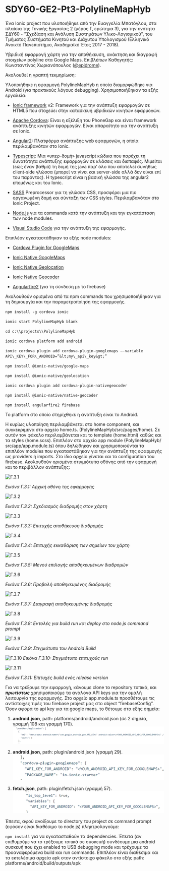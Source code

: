 # SDY60-GE2-Pt3-PolylineMapHyb
Ένα Ionic project που υλοποιήθηκε από την Ευαγγελία Μπατόγλου, στα πλαίσια της Γενικής Εργασίας 2 (μέρος Γ, ερώτημα 3), για την ενότητα ΣΔΥ60 - "Σχεδίαση και Ανάλυση Συστημάτων Υλικο-Λογισμικού", του Τμήματος Συστήματα Κινητού και Διάχυτου Υπολογισμού (Ελληνικό Ανοικτό Πανεπιστήμιο, Ακαδημαϊκό Έτος 2017  - 2018).

Υβριδική εφαρμογή χάρτη για την αποθήκευση, ανάκτηση και διαγραφή στοιχείων polyline στα Google Maps.
Επιβλέπων Καθηγητής: Κωνσταντίνος Χωριανόπουλος ([@epidrome](https://github.com/epidrome)).

Ακολουθεί η γραπτή τεκμηρίωση:

Υλοποιήθηκε η εφαρμογή PolylineMapHyb η οποία διαμορφώθηκε για Android (για πρακτικούς λόγους debugging). Χρησιμοποιήθηκαν τα εξής εργαλεία:

-   [Ionic framework] v2: Framework για την ανάπτυξη εφαρμογών σε HTML5 που στοχεύει στην κατασκευή υβριδικών κινητών εφαρμογών.

-   [Apache Cordova]: Είναι η εξέλιξη του PhoneGap και είναι framework ανάπτυξης κινητών εφαρμογών. Είναι απαραίτητo για την ανάπτυξη σε Ionic.

-   [Angular2]: Πλατφόρμα ανάπτυξης web εφαρμογών, η οποία περιλαμβανόταν στο Ionic.

-   [Typescript]: Μια «υπερ-δομή» javascript κώδικα που παρέχει τη δυνατότητα ανάπτυξης εφαρμογών σε κλάσεις και διεπαφές. Μιμείται (εώς έναν βαθμό) τη δομή της java παρ’ όλο που αποτελεί συνήθως client-side γλώσσα (μπορεί να γίνει και server-side αλλά δεν είναι επί του παρόντος). Η typescript είναι η βασική γλώσσα της angular2 επομένως και του Ionic.

-   [SASS] Preprocessor για τη γλώσσα CSS, προσφέρει μια πιο οργανωμένη δομή και σύνταξη των CSS styles. Περιλαμβανόταν στο Ionic Project.

-   [Node.js] για τα commands κατά την ανάπτυξη και την εγκατάσταση των node modules.

-   [Visual Studio Code] για την ανάπτυξη της εφαρμογής.

Επιπλέον εγκαταστάθηκαν τα εξής node modules:

-   [Cordova Plugin for GoogleMaps]

-   [Ionic Native GoogleMaps]

-   [Ionic Native Geolocation]

-   [Ionic Native Geocoder]

-   [Angularfire2] (για τη σύνδεση με το firebase)

Ακολουθούν ορισμένα από τα npm commands που χρησιμοποιήθηκαν για τη δημιουργία και την παραμετροποίηση της εφαρμογής.

`npm install -g cordova ionic`

`ionic start PolylineMapHyb blank`

`cd c:\\projects\\PolylineMapHyb`

`ionic cordova platform add android`

`ionic cordova plugin add cordova-plugin-googlemaps –-variable API\_KEY\_FOR\_ANDROID=”&lt;my\_api\_key&gt;”`

`npm install @ionic-native/google-maps`

`npm install @ionic-native/geolocation`

`ionic cordova plugin add cordova-plugin-nativegeocoder`

`npm install @ionic-native/native-geocoder`

`npm install angularfire2 firebase`

Το platform στο οποίο στηρίχθηκε η ανάπτυξη είναι το Android.

Η κυρίως υλοποίηση περιλαμβάνεται στο home component, και συγκεκριμένα στο αρχείο home.ts. (PolylineMapHyb/src/pages/home). Σε αυτόν τον φάκελο περιλαμβάνεται και το template (home.html) καθώς και τα styles (home.scss). Επιπλέον στο αρχείο app module (PolylineMapHyb/ src/app/app.module.ts) όπου δηλώθηκαν και χρησιμοποιούνται τα επιπλέον modules που εγκαταστάθηκαν για την ανάπτυξη της εφαρμογής ως providers ή imports. Στο ίδιο αρχείο γίνεται και το configuration του firebase. Ακολουθούν ορισμένα στιγμιότυπα οθόνης από την εφαρμογή και το περιβάλλον ανάπτυξης:

![Γ.3.1](https://github.com/evabat/SDY60-GE2-Pt3-PolylineMapHyb/blob/master/Screenshots/%CE%93.3.1.jpg?raw=true)

*Εικόνα Γ.3.1: Αρχική οθόνη της εφαρμογής*


![Γ.3.2](https://github.com/evabat/SDY60-GE2-Pt3-PolylineMapHyb/blob/master/Screenshots/%CE%93.3.2.jpg?raw=true)

*Εικόνα Γ.3.2: Σχεδιασμός διαδρομής στον χάρτη*


![Γ.3.3](https://github.com/evabat/SDY60-GE2-Pt3-PolylineMapHyb/blob/master/Screenshots/%CE%93.3.3.jpg?raw=true)

*Εικόνα Γ.3.3: Επιτυχής αποθήκευση διαδρομής*


![Γ.3.4](https://github.com/evabat/SDY60-GE2-Pt3-PolylineMapHyb/blob/master/Screenshots/%CE%93.3.4..jpg?raw=true)

*Εικόνα Γ.3.4: Επιτυχής εκκαθάριση των σημείων του χάρτη*


![Γ.3.5](https://github.com/evabat/SDY60-GE2-Pt3-PolylineMapHyb/blob/master/Screenshots/%CE%93.3.5.jpg?raw=true)

*Εικόνα Γ.3.5: Μενού επιλογής αποθηκευμένων διαδρομών*


![Γ.3.6](https://github.com/evabat/SDY60-GE2-Pt3-PolylineMapHyb/blob/master/Screenshots/%CE%93.3.6.jpg?raw=true)

*Εικόνα Γ.3.6: Προβολή αποθηκευμένης διαδρομής*


![Γ.3.7](https://github.com/evabat/SDY60-GE2-Pt3-PolylineMapHyb/blob/master/Screenshots/%CE%93.3.7.jpg?raw=true)

*Εικόνα Γ.3.7: Διαγραφή αποθηκευμένης διαδρομής*


![Γ.3.8](https://github.com/evabat/SDY60-GE2-Pt3-PolylineMapHyb/blob/master/Screenshots/%CE%93.3.9.jpg?raw=true)

*Εικόνα Γ.3.8: Εντολές για build run και deploy στο node.js command prompt*


![Γ.3.9](https://github.com/evabat/SDY60-GE2-Pt3-PolylineMapHyb/blob/master/Screenshots/%CE%93.3.10.jpg?raw=true)

*Εικόνα Γ.3.9: Στιγμιότυπο του Android Build*


![Γ.3.10](https://github.com/evabat/SDY60-GE2-Pt3-PolylineMapHyb/blob/master/Screenshots/%CE%93.3.11.jpg?raw=true)
*Εικόνα Γ.3.10: Στιγμιότυπο επιτυχούς run*


![Γ.3.11](https://github.com/evabat/SDY60-GE2-Pt3-PolylineMapHyb/blob/master/Screenshots/%CE%93.3.12.jpg?raw=true)

*Εικόνα Γ.3.11: Επιτυχές build ενός release version*

Για να τρέξουμε την εφαρμογή, κάνουμε clone το repository τοπικά, και ***πρωτίστως*** χρησιμοποιούμε τα ανάλογα API keys για την ομαλή λειτουργία της εφαρμογής. Στο αρχείο app.module.ts προσθέτουμε τις αντίστοιχες τιμές του firebase project μας στο object “firebaseConfig”. Όσον αφορά το api key για τα google maps, το θέτουμε στα εξής σημεία:

1.  **android.json**, path: platforms/android/android.json (σε 2 σημεία, γραμμή 108 και γραμμή 170).
 ![](https://github.com/evabat/SDY60-GE2-Pt3-PolylineMapHyb/blob/master/Screenshots/Untitled%201.jpg?raw=true)

2.  **android.json**, path: plugin/android.json (γραμμή 29).
 ![](https://github.com/evabat/SDY60-GE2-Pt3-PolylineMapHyb/blob/master/Screenshots/Untitled%202.jpg?raw=true)

3.  **fetch.json**, path: plugin/fetch.json (γραμμή 57).
 ![](https://github.com/evabat/SDY60-GE2-Pt3-PolylineMapHyb/blob/master/Screenshots/Untitled%203.jpg?raw=true)

Έπειτα, αφού ανοίξουμε το directory του project σε command prompt (εφόσον είναι διαθέσιμο το node.js) πληκτρολογούμε:

`npm install` για να εγκατασταθούν τα dependencies. Έπειτα (αν επιθυμούμε να το τρέξουμε τοπικά σε συσκευή) συνδέουμε μια android συσκευή που έχει enabled το USB debugging mode και τρέχουμε τα προαναφερόμενα build και run commands. Επιπλέον είναι διαθέσιμα και τα εκτελέσιμα αρχεία apk στον αντίστοιχο φάκελο στο εξής path: platforms/android/build/outputs/apk

  [Ionic framework]: https://ionicframework.com/
  [Apache Cordova]: https://cordova.apache.org/
  [Angular2]: https://angular.io/
  [Typescript]: https://www.typescriptlang.org/
  [SASS]: http://sass-lang.com/
  [Node.js]: https://nodejs.org/en/
  [Visual Studio Code]: https://code.visualstudio.com/
  [Cordova Plugin for GoogleMaps]: https://github.com/mapsplugin/cordova-plugin-googlemaps
  [Ionic Native GoogleMaps]: https://ionicframework.com/docs/native/google-maps/
  [Ionic Native Geolocation]: https://ionicframework.com/docs/native/geolocation/
  [Ionic Native Geocoder]: https://ionicframework.com/docs/native/native-geocoder/
  [Angularfire2]: https://github.com/angular/angularfire2

